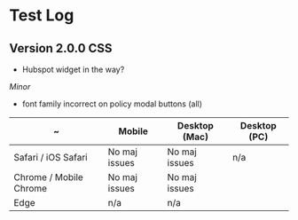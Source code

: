 # Test Log

## Version 2.0.0 CSS

- Hubspot widget in the way?

_Minor_

- font family incorrect on policy modal buttons (all)

~ | Mobile | Desktop (Mac) | Desktop (PC)
------- | ------- | ------- | -------
Safari / iOS Safari | No maj issues | No maj issues | n/a
Chrome / Mobile Chrome | No maj issues  | No maj issues | 
Edge | n/a | n/a | 